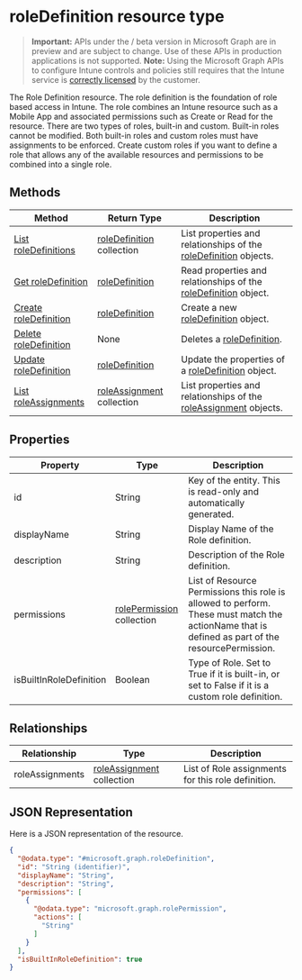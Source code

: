 ﻿# roleDefinition resource type

> **Important:** APIs under the / beta version in Microsoft Graph are in preview and are subject to change. Use of these APIs in production applications is not supported.
> **Note:** Using the Microsoft Graph APIs to configure Intune controls and policies still requires that the Intune service is [correctly licensed](https://go.microsoft.com/fwlink/?linkid=839381) by the customer.

The Role Definition resource. The role definition is the foundation of role based access in Intune. The role combines an Intune resource such as a Mobile App and associated permissions such as Create or Read for the resource. There are two types of roles, built-in and custom. Built-in roles cannot be modified. Both built-in roles and custom roles must have assignments to be enforced. Create custom roles if you want to define a role that allows any of the available resources and permissions to be combined into a single role.
## Methods
|Method|Return Type|Description|
|---|---|---|
|[List roleDefinitions](https://developer.microsoft.com/en-us/graph/docs/api-reference/beta/api/api/intune_rbac_roledefinition_list.md)|[roleDefinition](https://developer.microsoft.com/en-us/graph/docs/api-reference/beta/api/resources/intune_rbac_roledefinition.md) collection|List properties and relationships of the [roleDefinition](https://developer.microsoft.com/en-us/graph/docs/api-reference/beta/api/resources/intune_rbac_roledefinition.md) objects.|
|[Get roleDefinition](https://developer.microsoft.com/en-us/graph/docs/api-reference/beta/api/api/intune_rbac_roledefinition_get.md)|[roleDefinition](https://developer.microsoft.com/en-us/graph/docs/api-reference/beta/api/resources/intune_rbac_roledefinition.md)|Read properties and relationships of the [roleDefinition](https://developer.microsoft.com/en-us/graph/docs/api-reference/beta/api/resources/intune_rbac_roledefinition.md) object.|
|[Create roleDefinition](https://developer.microsoft.com/en-us/graph/docs/api-reference/beta/api/api/intune_rbac_roledefinition_create.md)|[roleDefinition](https://developer.microsoft.com/en-us/graph/docs/api-reference/beta/api/resources/intune_rbac_roledefinition.md)|Create a new [roleDefinition](https://developer.microsoft.com/en-us/graph/docs/api-reference/beta/api/resources/intune_rbac_roledefinition.md) object.|
|[Delete roleDefinition](https://developer.microsoft.com/en-us/graph/docs/api-reference/beta/api/api/intune_rbac_roledefinition_delete.md)|None|Deletes a [roleDefinition](https://developer.microsoft.com/en-us/graph/docs/api-reference/beta/api/resources/intune_rbac_roledefinition.md).|
|[Update roleDefinition](https://developer.microsoft.com/en-us/graph/docs/api-reference/beta/api/api/intune_rbac_roledefinition_update.md)|[roleDefinition](https://developer.microsoft.com/en-us/graph/docs/api-reference/beta/api/resources/intune_rbac_roledefinition.md)|Update the properties of a [roleDefinition](https://developer.microsoft.com/en-us/graph/docs/api-reference/beta/api/resources/intune_rbac_roledefinition.md) object.|
|[List roleAssignments](https://developer.microsoft.com/en-us/graph/docs/api-reference/beta/api/api/intune_rbac_roleassignment_list.md)|[roleAssignment](https://developer.microsoft.com/en-us/graph/docs/api-reference/beta/api/resources/intune_rbac_roleassignment.md) collection|List properties and relationships of the [roleAssignment](https://developer.microsoft.com/en-us/graph/docs/api-reference/beta/api/resources/intune_rbac_roleassignment.md) objects.|

## Properties
|Property|Type|Description|
|---|---|---|
|id|String|Key of the entity. This is read-only and automatically generated.|
|displayName|String|Display Name of the Role definition.|
|description|String|Description of the Role definition.|
|permissions|[rolePermission](https://developer.microsoft.com/en-us/graph/docs/api-reference/beta/api/resources/intune_rbac_rolepermission.md) collection|List of Resource Permissions this role is allowed to perform. These must match the actionName that is defined as part of the resourcePermission.|
|isBuiltInRoleDefinition|Boolean|Type of Role. Set to True if it is built-in, or set to False if it is a custom role definition.|

## Relationships
|Relationship|Type|Description|
|---|---|---|
|roleAssignments|[roleAssignment](https://developer.microsoft.com/en-us/graph/docs/api-reference/beta/api/resources/intune_rbac_roleassignment.md) collection|List of Role assignments for this role definition.|

## JSON Representation
Here is a JSON representation of the resource.
<!-- {
  "blockType": "resource",
  "keyProperty": "id",
  "@odata.type": "microsoft.graph.roleDefinition"
}
-->
```json
{
  "@odata.type": "#microsoft.graph.roleDefinition",
  "id": "String (identifier)",
  "displayName": "String",
  "description": "String",
  "permissions": [
    {
      "@odata.type": "microsoft.graph.rolePermission",
      "actions": [
        "String"
      ]
    }
  ],
  "isBuiltInRoleDefinition": true
}
```



